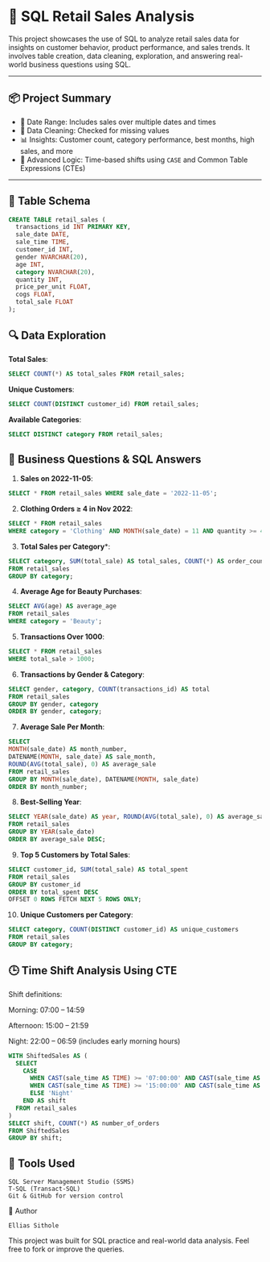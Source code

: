 # 🛒 SQL Retail Sales Analysis

This project showcases the use of SQL to analyze retail sales data for insights on customer behavior, product performance, and sales trends. It involves table creation, data cleaning, exploration, and answering real-world business questions using SQL.

---

## 📦 Project Summary

- 📅 Date Range: Includes sales over multiple dates and times
- 🧹 Data Cleaning: Checked for missing values
- 📊 Insights: Customer count, category performance, best months, high sales, and more
- 🧠 Advanced Logic: Time-based shifts using `CASE` and Common Table Expressions (CTEs)

---

## 🧱 Table Schema

```sql
CREATE TABLE retail_sales (
  transactions_id INT PRIMARY KEY,
  sale_date DATE,
  sale_time TIME,
  customer_id INT,
  gender NVARCHAR(20),
  age INT,
  category NVARCHAR(20),
  quantity INT,
  price_per_unit FLOAT,
  cogs FLOAT,
  total_sale FLOAT
);
```
## 🔍 Data Exploration

**Total Sales**:
```sql
SELECT COUNT(*) AS total_sales FROM retail_sales;
```
**Unique Customers**:
```sql
SELECT COUNT(DISTINCT customer_id) FROM retail_sales;
```
**Available Categories**:
```sql
SELECT DISTINCT category FROM retail_sales;
```
## 💼 Business Questions & SQL Answers

1. **Sales on 2022-11-05**:
```sql
SELECT * FROM retail_sales WHERE sale_date = '2022-11-05';
```
2. **Clothing Orders ≥ 4 in Nov 2022**:
```sql
SELECT * FROM retail_sales
WHERE category = 'Clothing' AND MONTH(sale_date) = 11 AND quantity >= 4;
```
3. **Total Sales per Category***:
```sql
SELECT category, SUM(total_sale) AS total_sales, COUNT(*) AS order_count
FROM retail_sales
GROUP BY category;
```
4. **Average Age for Beauty Purchases**:
```sql
SELECT AVG(age) AS average_age
FROM retail_sales
WHERE category = 'Beauty';
```
5. **Transactions Over 1000**:
```sql
SELECT * FROM retail_sales
WHERE total_sale > 1000;
```
6. **Transactions by Gender & Category**:
```sql
SELECT gender, category, COUNT(transactions_id) AS total
FROM retail_sales
GROUP BY gender, category
ORDER BY gender, category;
```
7. **Average Sale Per Month**:
```sql
SELECT 
MONTH(sale_date) AS month_number,
DATENAME(MONTH, sale_date) AS sale_month,
ROUND(AVG(total_sale), 0) AS average_sale
FROM retail_sales
GROUP BY MONTH(sale_date), DATENAME(MONTH, sale_date)
ORDER BY month_number;
```
8. **Best-Selling Year**:
```sql
SELECT YEAR(sale_date) AS year, ROUND(AVG(total_sale), 0) AS average_sale
FROM retail_sales
GROUP BY YEAR(sale_date)
ORDER BY average_sale DESC;
```
9. **Top 5 Customers by Total Sales**:
```sql
SELECT customer_id, SUM(total_sale) AS total_spent
FROM retail_sales
GROUP BY customer_id
ORDER BY total_spent DESC
OFFSET 0 ROWS FETCH NEXT 5 ROWS ONLY;
```
10. **Unique Customers per Category**:
```sql
SELECT category, COUNT(DISTINCT customer_id) AS unique_customers
FROM retail_sales
GROUP BY category;
```
## 🕒 Time Shift Analysis Using CTE
Shift definitions:

Morning: 07:00 – 14:59

Afternoon: 15:00 – 21:59

Night: 22:00 – 06:59 (includes early morning hours)
```sql
WITH ShiftedSales AS (
  SELECT 
    CASE 
      WHEN CAST(sale_time AS TIME) >= '07:00:00' AND CAST(sale_time AS TIME) < '15:00:00' THEN 'Morning'
      WHEN CAST(sale_time AS TIME) >= '15:00:00' AND CAST(sale_time AS TIME) < '22:00:00' THEN 'Afternoon'
      ELSE 'Night'
    END AS shift
  FROM retail_sales
)
SELECT shift, COUNT(*) AS number_of_orders
FROM ShiftedSales
GROUP BY shift;
```
## 🧰 Tools Used
```
SQL Server Management Studio (SSMS)
T-SQL (Transact-SQL)
Git & GitHub for version control
```
👤 Author
```
Ellias Sithole
```
This project was built for SQL practice and real-world data analysis. Feel free to fork or improve the queries.



